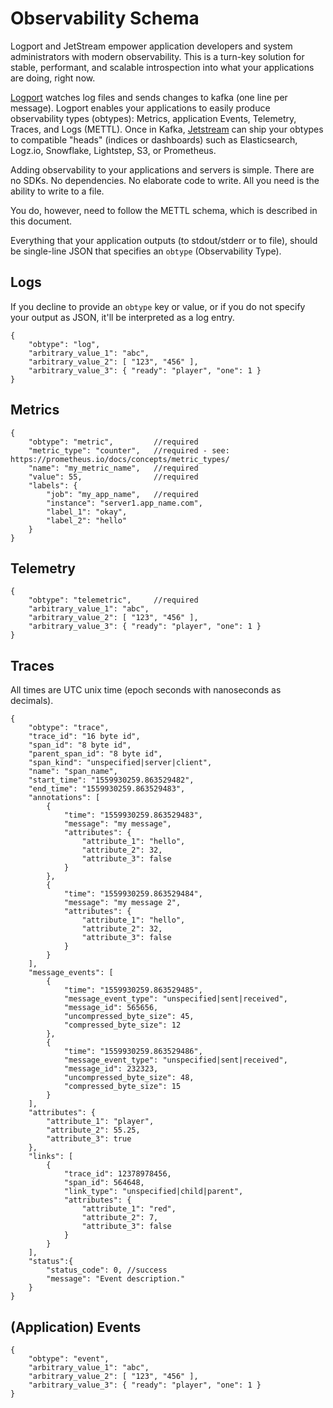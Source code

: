 # Observability Schema

Logport and JetStream empower application developers and system administrators with modern observability. This is a turn-key solution for stable, performant, and scalable introspection into what your applications are doing, right now.

[Logport](https://github.com/homer6/logport) watches log files and sends changes to kafka (one line per message). Logport enables your applications to easily produce observability types (obtypes): Metrics, application Events, Telemetry, Traces, and Logs (METTL). Once in Kafka, [Jetstream](https://github.com/homer6/jetstream) can ship your obtypes to compatible "heads" (indices or dashboards) such as Elasticsearch, Logz.io, Snowflake, Lightstep, S3, or Prometheus.

Adding observability to your applications and servers is simple. There are no SDKs. No dependencies. No elaborate code to write. All you need is the ability to write to a file.

You do, however, need to follow the METTL schema, which is described in this document. 

Everything that your application outputs (to stdout/stderr or to file), should be single-line JSON that specifies an `obtype` (Observability Type).



## Logs

If you decline to provide an `obtype` key or value, or if you do not specify your output as JSON, it'll be interpreted as a log entry.

```
{ 
	"obtype": "log", 
	"arbitrary_value_1": "abc", 
	"arbitrary_value_2": [ "123", "456" ], 
	"arbitrary_value_3": { "ready": "player", "one": 1 } 
}
```


## Metrics

```
{ 
	"obtype": "metric",			//required
	"metric_type": "counter", 	//required - see: https://prometheus.io/docs/concepts/metric_types/
	"name": "my_metric_name",	//required
	"value": 55, 				//required
	"labels": {
		"job": "my_app_name", 	//required
		"instance": "server1.app_name.com",
		"label_1": "okay",
		"label_2": "hello"
	}
}
```


## Telemetry

```
{ 
	"obtype": "telemetric",		//required
	"arbitrary_value_1": "abc", 
	"arbitrary_value_2": [ "123", "456" ], 
	"arbitrary_value_3": { "ready": "player", "one": 1 }
}
```


## Traces

All times are UTC unix time (epoch seconds with nanoseconds as decimals).

```
{ 
	"obtype": "trace",
	"trace_id": "16 byte id",
	"span_id": "8 byte id",
	"parent_span_id": "8 byte id",
	"span_kind": "unspecified|server|client",
	"name": "span_name",
	"start_time": "1559930259.863529482",
	"end_time": "1559930259.863529483",
	"annotations": [
		{
			"time": "1559930259.863529483",
			"message": "my message",
			"attributes": { 
				"attribute_1": "hello", 
				"attribute_2": 32,
				"attribute_3": false
			}
		},
		{
			"time": "1559930259.863529484",
			"message": "my message 2",
			"attributes": { 
				"attribute_1": "hello", 
				"attribute_2": 32,
				"attribute_3": false
			}
		}
	],
	"message_events": [
		{
			"time": "1559930259.863529485",
			"message_event_type": "unspecified|sent|received",
			"message_id": 565656,
			"uncompressed_byte_size": 45,
			"compressed_byte_size": 12			
		},
		{
			"time": "1559930259.863529486",
			"message_event_type": "unspecified|sent|received",
			"message_id": 232323,
			"uncompressed_byte_size": 48,
			"compressed_byte_size": 15			
		}
	],
	"attributes": { 
		"attribute_1": "player", 
		"attribute_2": 55.25,
		"attribute_3": true
	},
	"links": [
		{
			"trace_id": 12378978456,
			"span_id": 564648,
			"link_type": "unspecified|child|parent",
			"attributes": { 
				"attribute_1": "red", 
				"attribute_2": 7,
				"attribute_3": false
			}
		}
	],
	"status":{
		"status_code": 0, //success
		"message": "Event description."
	}
}
```


## (Application) Events

```
{ 
	"obtype": "event", 
	"arbitrary_value_1": "abc", 
	"arbitrary_value_2": [ "123", "456" ], 
	"arbitrary_value_3": { "ready": "player", "one": 1 }
}
```


